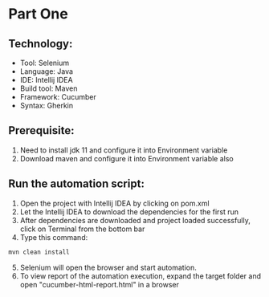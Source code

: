 # Part One

## Technology:
- Tool: Selenium
- Language: Java
- IDE: Intellij IDEA
- Build tool: Maven
- Framework: Cucumber
- Syntax: Gherkin

## Prerequisite:
1. Need to install jdk 11 and configure it into Environment variable
2. Download maven and configure it into Environment variable also

## Run the automation script:
1. Open the project with Intellij IDEA by clicking on pom.xml
2. Let the Intellij IDEA to download the dependencies for the first run
3. After dependencies are downloaded and project loaded successfully, click on Terminal from the bottom bar
4. Type this command:
```sh
mvn clean install
```
5. Selenium will open the browser and start automation.
6. To view report of the automation execution, expand the target folder and open "cucumber-html-report.html" in a browser
```sh
```